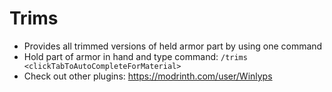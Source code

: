# Trims

- Provides all trimmed versions of held armor part by using one command
- Hold part of armor in hand and type command: ```/trims <clickTabToAutoCompleteForMaterial>```
- Check out other plugins: https://modrinth.com/user/Winlyps

